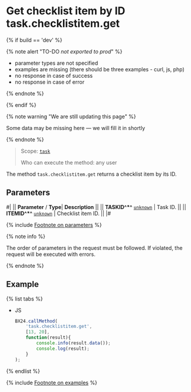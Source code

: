 # Get checklist item by ID task.checklistitem.get

{% if build == 'dev' %}

{% note alert "TO-DO _not exported to prod_" %}

- parameter types are not specified
- examples are missing (there should be three examples - curl, js, php)
- no response in case of success
- no response in case of error

{% endnote %}

{% endif %}

{% note warning "We are still updating this page" %}

Some data may be missing here — we will fill it in shortly

{% endnote %}

> Scope: [`task`](../../scopes/permissions.md)
>
> Who can execute the method: any user

The method `task.checklistitem.get` returns a checklist item by its ID.

## Parameters

#|
|| **Parameter** / **Type**| **Description** ||
|| **TASKID^*^**
[`unknown`](../../data-types.md) | Task ID. ||
|| **ITEMID^*^**
[`unknown`](../../data-types.md) | Checklist item ID. ||
|#

{% include [Footnote on parameters](../../../_includes/required.md) %}

{% note info %}

The order of parameters in the request must be followed. If violated, the request will be executed with errors.

{% endnote %}

## Example

{% list tabs %}

- JS

    ```js
    BX24.callMethod(
        'task.checklistitem.get',
        [13, 20],
        function(result){
            console.info(result.data());
            console.log(result);
        }
    );
    ```

{% endlist %}

{% include [Footnote on examples](../../../_includes/examples.md) %}